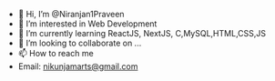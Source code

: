 - 👋 Hi, I’m @Niranjan1Praveen
- 👀 I’m interested in Web Development
- 🌱 I’m currently learning ReactJS, NextJS, C,MySQL,HTML,CSS,JS
- 💞️ I’m looking to collaborate on ...
- 📫 How to reach me
- Email: nikunjamarts@gmail.com

